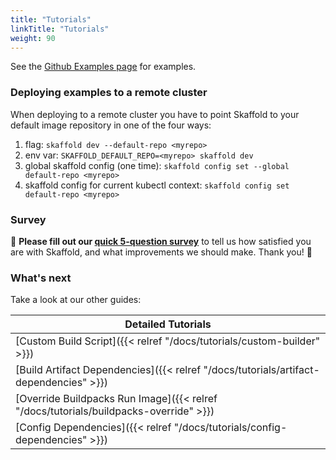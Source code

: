 ```yaml
---
title: "Tutorials"
linkTitle: "Tutorials"
weight: 90
---
```


See the [Github Examples page](https://github.com/GoogleContainerTools/skaffold/tree/main/examples) for examples.

### Deploying examples to a remote cluster

When deploying to a remote cluster you have to point Skaffold to your default image repository in one of the four ways:

 1. flag: `skaffold dev --default-repo <myrepo>`
 1. env var: `SKAFFOLD_DEFAULT_REPO=<myrepo> skaffold dev`
 1. global skaffold config (one time): `skaffold config set --global default-repo <myrepo>`
 1. skaffold config for current kubectl context: `skaffold config set default-repo <myrepo>`

### Survey

:mega: **Please fill out our [quick 5-question survey](https://forms.gle/BMTbGQXLWSdn7vEs6)** to tell us how satisfied you are with Skaffold, and what improvements we should make. Thank you! :dancers:

### What's next

Take a look at our other guides:

| Detailed Tutorials |
|--------------------|
| [Custom Build Script]({{< relref "/docs/tutorials/custom-builder" >}}) |
| [Build Artifact Dependencies]({{< relref "/docs/tutorials/artifact-dependencies" >}}) |
| [Override Buildpacks Run Image]({{< relref "/docs/tutorials/buildpacks-override" >}}) |
| [Config Dependencies]({{< relref "/docs/tutorials/config-dependencies" >}}) |
